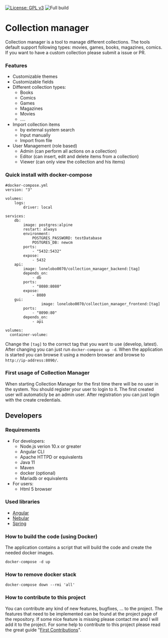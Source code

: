 [![License: GPL v3](https://img.shields.io/badge/License-GPLv3-blue.svg)](https://www.gnu.org/licenses/gpl-3.0)
![Full build](https://github.com/jimmyd-be/Collection-Manager/workflows/Full%20build/badge.svg?branch=master)

# Collection manager

Collection manager is a tool to manage different collections. The tools default support following types: movies, games, books, magazines, comics.
If you want to have a custom collection please submit a issue or PR.
  

### Features
- Customizable themes
- Customizable fields
- Different collection types:
	- Books
	- Comics
	- Games
	- Magazines
	- Movies
	- ....
- Import collection items
	- by external system search
	- Input manually
	- Import from file
- User Management (role based)
	- Admin (can perform all actions on a collection)
	- Editor (can insert, edit and delete items from a collection)
	- Viewer (can only view the collection and his items)

### Quick install with docker-compose

```
#docker-compose.yml
version: "3"

volumes:
    logs:
        driver: local

services:
    db:
        image: postgres:alpine
        restart: always
        environment:
            POSTGRES_PASSWORD: testDatabase
            POSTGRES_DB: newcm
        ports:
            - "5432:5432"
        expose:
            - 5432
    api:
        image: lonelobo0070/collection_manager_backend:[tag]
        depends_on:
            - db
        ports:
            - "8080:8080"
        expose:
            - 8080
    gui:
                image: lonelobo0070/collection_manager_frontend:[tag]
        ports:
            - "8090:80"
        depends_on:
            - api

volumes:
  container-volume:

```

Change the ```[tag]``` to the correct tag that you want to use (develop, latest). After changing you can just run ```docker-compose up -d```. When the application is started you can browse it using a modern browser and browse to ```http://ip-address:8090/```.

### First usage of Collection Manager
When starting Collection Manager for the first time there will be no user in the system. You should register your user to login to it. The first created user will automaticly be an admin user. After registration you can just login with the create credentials.
 

## Developers

### Requirements
- For developers:
	- Node.js verion 10.x or greater
	- Angular CLI
	- Apache HTTPD or equivalents
	- Java 11
	- Maven
	- docker (optional)
	- Mariadb or equivalents
- For users:
	- Html 5 browser
	
### Used libraries

- [Angular]([https://angular.io/](https://angular.io/))
- [Nebular]([https://akveo.github.io/nebular/](https://akveo.github.io/nebular/))
- [Spring](https://spring.io)



### How to build the code (using Docker)

The application contains a script that will build the code and create the needed docker images.

    docker-compose -d up

### How to remove docker stack

    docker-compose down --rmi 'all'

### How to contribute to this project
You can contribute any kind of new features, bugfixes, ... to the project. The features that need to be implemented can be found at the project page of the repository. If some nice feature is missing please contact me and I will add it to the project. For some help to contribute to this project please read the great guide "[First Contributions](https://github.com/firstcontributions/first-contributions)".
